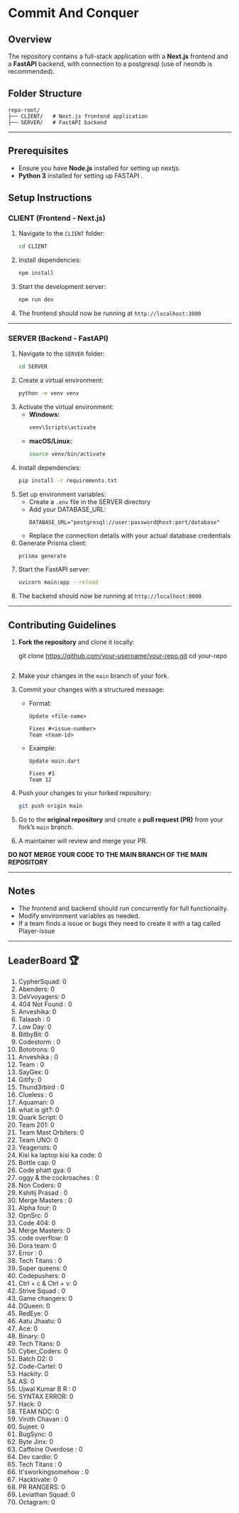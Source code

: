 # Commit And Conquer

## Overview
The repository contains a full-stack application with a **Next.js** frontend and a **FastAPI** backend, with connection to a postgresql (use of neondb is recommended).

## Folder Structure
```
repo-root/
├── CLIENT/   # Next.js frontend application
├── SERVER/   # FastAPI backend
```

---

## Prerequisites
- Ensure you have **Node.js** installed for setting up nextjs.
-  **Python 3** installed for setting up FASTAPI .


## Setup Instructions

### CLIENT (Frontend - Next.js)

1. Navigate to the `CLIENT` folder:
   ```sh
   cd CLIENT
   ```
2. Install dependencies:
   ```sh
   npm install
   ```
3. Start the development server:
   ```sh
   npm run dev
   ```
4. The frontend should now be running at `http://localhost:3000`

---

### SERVER (Backend - FastAPI)

1. Navigate to the `SERVER` folder:
   ```sh
   cd SERVER
   ```
2. Create a virtual environment:
   ```sh
   python -m venv venv
   ```
3. Activate the virtual environment:
   - **Windows:**
     ```sh
     venv\Scripts\activate
     ```
   - **macOS/Linux:**
     ```sh
     source venv/bin/activate
     ```
4. Install dependencies:
   ```sh
   pip install -r requirements.txt
   ```
5. Set up environment variables:
   - Create a `.env` file in the SERVER directory
   - Add your DATABASE_URL:
     ```
     DATABASE_URL="postgresql://user:password@host:port/database"
     ```
   - Replace the connection details with your actual database credentials
6. Generate Prisma client:
   ```sh
   prisma generate
   ```
7. Start the FastAPI server:
   ```sh
   uvicorn main:app --reload
   ```
8. The backend should now be running at `http://localhost:8000`

---


## Contributing Guidelines


1. **Fork the repository** and clone it locally:
   
   git clone https://github.com/your-username/your-repo.git
   cd your-repo
   ```
4. Make your changes in the `main` branch of your fork.
5. Commit your changes with a structured message:
   - Format:
     ```
     Update <file-name>
     
     Fixes #<issue-number>  
     Team <team-id>
     ```
   - Example:
     ```
     Update main.dart
     
     Fixes #1  
     Team 12
     ```
6. Push your changes to your forked repository:
   ```sh
   git push origin main
   ```
7. Go to the **original repository** and create a **pull request (PR)** from your fork’s `main` branch.

8. A maintainer will review and merge your PR.

 **DO NOT MERGE YOUR CODE TO THE MAIN BRANCH OF THE MAIN REPOSITORY**

---



## Notes
- The frontend and backend should run concurrently for full functionality.
- Modify environment variables as needed.
- If a team finds a issue or bugs they need to create it with a tag called Player-issue

---

## LeaderBoard 🏆

<!-- LEADERBOARD_START -->
1. CypherSquad: 0
2. Abenders: 0
3. DeVvoyagers: 0
4. 404 Not Found : 0
5. Anveshika: 0
6. Talaash : 0
7. Low Day: 0
8. BitbyBit: 0
9. Codestorm : 0
10. Bototrons: 0
11. Anveshika : 0
12. Team : 0
13. SayGex: 0
14. Gitify: 0
15. Thund3rbird : 0
16. Clueless : 0
17. Aquaman: 0
18. what is git?: 0
19. Quark Script: 0
20. Team 201: 0
21. Team Mast Orbiters: 0
22. Team UNO: 0
23. Yeagerists: 0
24. Kisi ka laptop kisi ka code: 0
25. Bottle cap: 0
26. Code phatt gya: 0
27. oggy & the cockroaches : 0
28. Non Coders: 0
29. Kshitij Prasad : 0
30. Merge Masters : 0
31. Alpha four: 0
32. OpnSrc: 0
33. Code 404: 0
34. Merge Masters: 0
35. code overflow: 0
36. Dora team: 0
37. Error : 0
38. Tech Titans : 0
39. Super queens: 0
40. Codepushers: 0
41. Ctrl + c & Ctrl + v: 0
42. Strive Squad : 0
43. Game changers: 0
44. DQueen: 0
45. RedEye: 0
46. Aatu Jhaatu: 0
47. Ace: 0
48. Binary: 0
49. Tech Titans: 0
50. Cyber_Coders: 0
51. Batch D2: 0
52. Code-Cartel: 0
53. Hackity: 0
54. AS: 0
55. Ujwal Kumar B R : 0
56. SYNTAX ERROR: 0
57. Hack: 0
58. TEAM NDC: 0
59. Vinith Chavan : 0
60. Sujeet: 0
61. BugSync: 0
62. Byte Jinx: 0
63. Caffeine Overdose : 0
64. Dev cardio: 0
65. Tech Titans : 0
66. It'sworkingsomehow : 0
67. Hacktivate: 0
68. PR RANGERS: 0
69. Leviathan Squad: 0
70. Octagram: 0
<!-- LEADERBOARD_END -->

